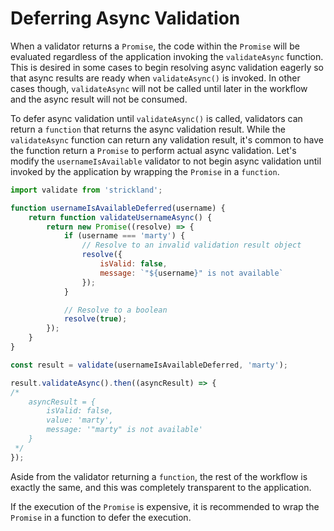 # Deferring Async Validation

When a validator returns a `Promise`, the code within the `Promise` will be evaluated regardless of the application invoking the `validateAsync` function. This is desired in some cases to begin resolving async validation eagerly so that async results are ready when `validateAsync()` is invoked. In other cases though, `validateAsync` will not be called until later in the workflow and the async result will not be consumed.

To defer async validation until `validateAsync()` is called, validators can return a `function` that returns the async validation result. While the `validateAsync` function can return any validation result, it's common to have the function return a `Promise` to perform actual async validation. Let's modify the `usernameIsAvailable` validator to not begin async validation until invoked by the application by wrapping the `Promise` in a `function`.

``` jsx
import validate from 'strickland';

function usernameIsAvailableDeferred(username) {
    return function validateUsernameAsync() {
        return new Promise((resolve) => {
            if (username === 'marty') {
                // Resolve to an invalid validation result object
                resolve({
                    isValid: false,
                    message: `"${username}" is not available`
                });
            }

            // Resolve to a boolean
            resolve(true);
        });
    }
}

const result = validate(usernameIsAvailableDeferred, 'marty');

result.validateAsync().then((asyncResult) => {
/*
    asyncResult = {
        isValid: false,
        value: 'marty',
        message: '"marty" is not available'
    }
 */
});
```

Aside from the validator returning a `function`, the rest of the workflow is exactly the same, and this was completely transparent to the application.

If the execution of the `Promise` is expensive, it is recommended to wrap the `Promise` in a function to defer the execution.

